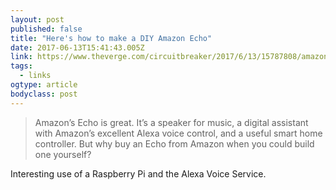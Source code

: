 ```yaml
---
layout: post 
published: false 
title: "Here's how to make a DIY Amazon Echo" 
date: 2017-06-13T15:41:43.005Z 
link: https://www.theverge.com/circuitbreaker/2017/6/13/15787808/amazon-echo-alexa-diy-raspberry-pi-matrix-creator-how-to 
tags:
  - links
ogtype: article 
bodyclass: post 
---
```


> Amazon’s Echo is great. It’s a speaker for music, a digital assistant with Amazon’s excellent Alexa voice control, and a useful smart home controller. But why buy an Echo from Amazon when you could build one yourself? 

Interesting use of a Raspberry Pi and the Alexa Voice Service.